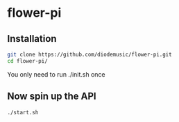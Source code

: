 # flower-pi

## Installation

```bash
git clone https://github.com/diodemusic/flower-pi.git
cd flower-pi/
```

You only need to run ./init.sh once

## Now spin up the API

```bash
./start.sh
```
